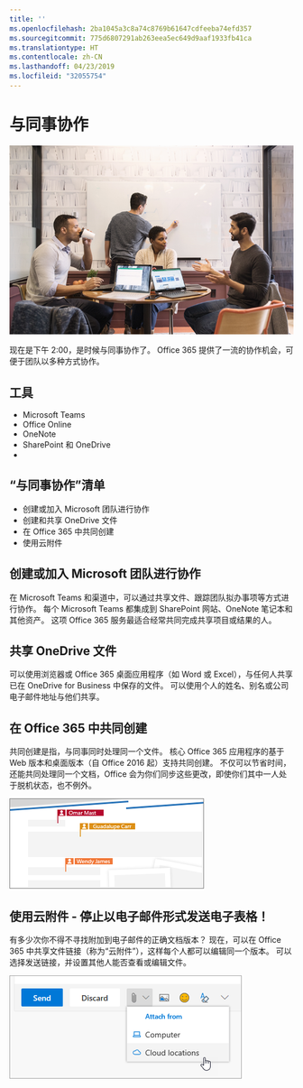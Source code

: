```yaml
---
title: ''
ms.openlocfilehash: 2ba1045a3c8a74c8769b61647cdfeeba74efd357
ms.sourcegitcommit: 775d6807291ab263eea5ec649d9aaf1933fb41ca
ms.translationtype: HT
ms.contentlocale: zh-CN
ms.lasthandoff: 04/23/2019
ms.locfileid: "32055754"
---
```

# <a name="collaborating-with-colleagues"></a>与同事协作

![“协作”视觉图像](media/ditl_collab.png)

现在是下午 2:00，是时候与同事协作了。 Office 365 提供了一流的协作机会，可便于团队以多种方式协作。 

## <a name="tools"></a>工具
- Microsoft Teams
- Office Online
- OneNote
- SharePoint 和 OneDrive
- 
## <a name="checklist-for-collaborating-with-colleagues"></a>“与同事协作”清单
- 创建或加入 Microsoft 团队进行协作
- 创建和共享 OneDrive 文件 
- 在 Office 365 中共同创建 
- 使用云附件

## <a name="create-or-join-a-microsoft-team-for-collaboration"></a>创建或加入 Microsoft 团队进行协作

在 Microsoft Teams 和渠道中，可以通过共享文件、跟踪团队拟办事项等方式进行协作。 每个 Microsoft Teams 都集成到 SharePoint 网站、OneNote 笔记本和其他资产。 这项 Office 365 服务最适合经常共同完成共享项目或结果的人。 

## <a name="share-files-from-your-onedrive"></a>共享 OneDrive 文件
可以使用浏览器或 Office 365 桌面应用程序（如 Word 或 Excel），与任何人共享已在 OneDrive for Business 中保存的文件。 可以使用个人的姓名、别名或公司电子邮件地址与他们共享。 

## <a name="co-create-in-office-365"></a>在 Office 365 中共同创建
共同创建是指，与同事同时处理同一个文件。 核心 Office 365 应用程序的基于 Web 版本和桌面版本（自 Office 2016 起）支持共同创建。  不仅可以节省时间，还能共同处理同一个文档，Office 会为你们同步这些更改，即使你们其中一人处于脱机状态，也不例外。 

![在 Word 中共同创作](media/ditl_coauth.png)

## <a name="use-cloud-attachments---stop-emailing-that-spreadsheet"></a>使用云附件 - 停止以电子邮件形式发送电子表格！
有多少次你不得不寻找附加到电子邮件的正确文档版本？ 现在，可以在 Office 365 中共享文件链接（称为“云附件”），这样每个人都可以编辑同一个版本。  可以选择发送链接，并设置其他人能否查看或编辑文件。 

![云附件](media/ditl_cloudattach.png)

